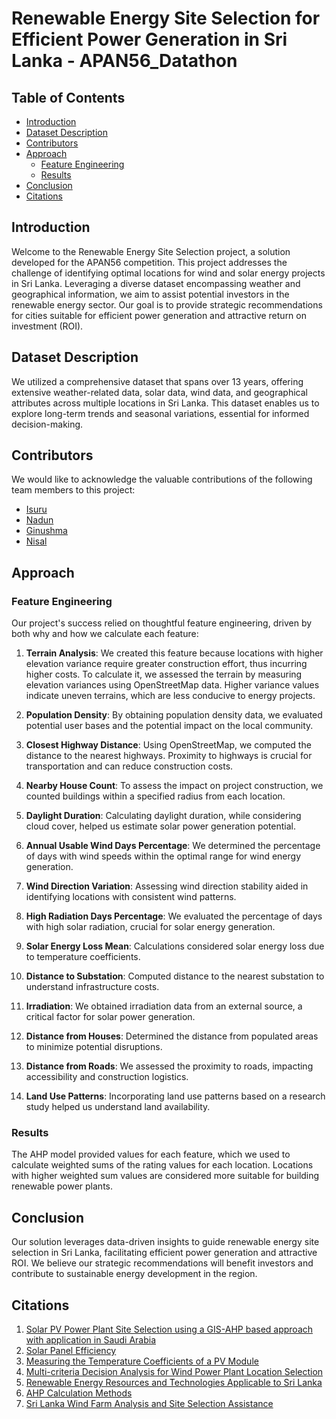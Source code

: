# Renewable Energy Site Selection for Efficient Power Generation in Sri Lanka - APAN56_Datathon

## Table of Contents
- [Introduction](#introduction)
- [Dataset Description](#dataset-description)
- [Contributors](#contributors)
- [Approach](#approach)
  - [Feature Engineering](#feature-engineering)
  - [Results](#results)
- [Conclusion](#conclusion)
- [Citations](#citations)

## Introduction

Welcome to the Renewable Energy Site Selection project, a solution developed for the APAN56 competition. This project addresses the challenge of identifying optimal locations for wind and solar energy projects in Sri Lanka. Leveraging a diverse dataset encompassing weather and geographical information, we aim to assist potential investors in the renewable energy sector. Our goal is to provide strategic recommendations for cities suitable for efficient power generation and attractive return on investment (ROI).

## Dataset Description

We utilized a comprehensive dataset that spans over 13 years, offering extensive weather-related data, solar data, wind data, and geographical attributes across multiple locations in Sri Lanka. This dataset enables us to explore long-term trends and seasonal variations, essential for informed decision-making.

## Contributors

We would like to acknowledge the valuable contributions of the following team members to this project:

- [Isuru](https://github.com/IsuruGunarathne) 
- [Nadun](https://github.com/codened)
- [Ginushma](https://github.com/Ginushmal)
- [Nisal](https://github.com/ndranathunga) 

## Approach

### Feature Engineering

Our project's success relied on thoughtful feature engineering, driven by both why and how we calculate each feature:

1. **Terrain Analysis**: We created this feature because locations with higher elevation variance require greater construction effort, thus incurring higher costs. To calculate it, we assessed the terrain by measuring elevation variances using OpenStreetMap data. Higher variance values indicate uneven terrains, which are less conducive to energy projects.

2. **Population Density**: By obtaining population density data, we evaluated potential user bases and the potential impact on the local community.

3. **Closest Highway Distance**: Using OpenStreetMap, we computed the distance to the nearest highways. Proximity to highways is crucial for transportation and can reduce construction costs.

4. **Nearby House Count**: To assess the impact on project construction, we counted buildings within a specified radius from each location.

5. **Daylight Duration**: Calculating daylight duration, while considering cloud cover, helped us estimate solar power generation potential.

6. **Annual Usable Wind Days Percentage**: We determined the percentage of days with wind speeds within the optimal range for wind energy generation.

7. **Wind Direction Variation**: Assessing wind direction stability aided in identifying locations with consistent wind patterns.

8. **High Radiation Days Percentage**: We evaluated the percentage of days with high solar radiation, crucial for solar energy generation.

9. **Solar Energy Loss Mean**: Calculations considered solar energy loss due to temperature coefficients.

10. **Distance to Substation**: Computed distance to the nearest substation to understand infrastructure costs.

11. **Irradiation**: We obtained irradiation data from an external source, a critical factor for solar power generation.

12. **Distance from Houses**: Determined the distance from populated areas to minimize potential disruptions.

13. **Distance from Roads**: We assessed the proximity to roads, impacting accessibility and construction logistics.

14. **Land Use Patterns**: Incorporating land use patterns based on a research study helped us understand land availability.

### Results

The AHP model provided values for each feature, which we used to calculate weighted sums of the rating values for each location. Locations with higher weighted sum values are considered more suitable for building renewable power plants.

## Conclusion

Our solution leverages data-driven insights to guide renewable energy site selection in Sri Lanka, facilitating efficient power generation and attractive ROI. We believe our strategic recommendations will benefit investors and contribute to sustainable energy development in the region.

## Citations

1. [Solar PV Power Plant Site Selection using a GIS-AHP based approach with application in Saudi Arabia](https://doi.org/10.1016/j.apenergy.2017.10.024)
2. [Solar Panel Efficiency](https://blog.ecoflow.com/za/solar-panel-efficiency/)
3. [Measuring the Temperature Coefficients of a PV Module](https://sinovoltaics.com/solar-basics/measuring-the-temperature-coefficients-of-a-pv-module/)
4. [Multi-criteria Decision Analysis for Wind Power Plant Location Selection](https://doi.org/10.1007/s10668-021-01438-5)
5. [Renewable Energy Resources and Technologies Applicable to Sri Lanka](#)
6. [AHP Calculation Methods](https://www.spicelogic.com/docs/ahpsoftware/intro/ahp-calculation-methods-396)
7. [Sri Lanka Wind Farm Analysis and Site Selection Assistance](#)
